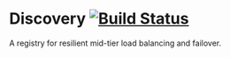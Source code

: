 # Discovery [![Build Status](https://travis-ci.org/Bilibili/discovery.svg?branch=master)](https://travis-ci.org/Bilibili/discovery)

A registry for resilient mid-tier load balancing and failover.

